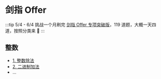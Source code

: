 # 剑指 Offer

:::tip 5/4 - 6/4
挑战一个月刷完 [剑指 Offer 专项突破版](https://www.nowcoder.com/exam/oj/ta?page=1&tpId=13&type=13)，119 道题，大概一天四道，按照分类来 🐷
:::

## 整数

- [1. 整数除法](/algo/offer/1)
- [2. 二进制加法](/algo/offer/2)
- ...